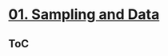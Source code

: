 <!--
Filename: 	note.md
Project: 	/Users/shume/Developer/doc/proj
Author: 	shumez <https://github.com/shumez>
Created: 	2019-02-22 17:48:8
Modified: 	2019-05-25 14:20:53
-----
Copyright (c) 2019 shumez
-->

# [01. Sampling and Data][01]

## ToC








##
[01]: https://cnx.org/contents/MBiUQmmY@23.30:2T34_25K@14/Introduction
[0101]: #0101_definitions_of_statistics_probability_and_key_terms
[010101]: #010101_probability

<!-- ref -->

<!-- fig -->

<!-- <style type="text/css">
	img{width: 51%; float: right;}
</style> -->